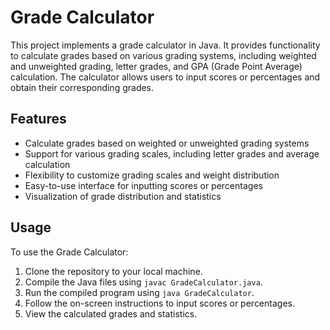 # Grade Calculator

This project implements a grade calculator in Java. It provides functionality to calculate grades based on various grading systems, including weighted and unweighted grading, letter grades, and GPA (Grade Point Average) calculation. The calculator allows users to input scores or percentages and obtain their corresponding grades.

## Features

- Calculate grades based on weighted or unweighted grading systems
- Support for various grading scales, including letter grades and average calculation
- Flexibility to customize grading scales and weight distribution
- Easy-to-use interface for inputting scores or percentages
- Visualization of grade distribution and statistics

## Usage

To use the Grade Calculator:

1. Clone the repository to your local machine.
2. Compile the Java files using `javac GradeCalculator.java`.
3. Run the compiled program using `java GradeCalculator`.
4. Follow the on-screen instructions to input scores or percentages.
5. View the calculated grades and statistics.

